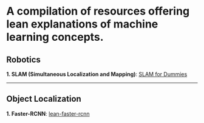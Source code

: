 # A compilation of resources offering lean explanations of machine learning concepts.

## Robotics

**1. SLAM (Simultaneous Localization and Mapping)**: [SLAM for Dummies](https://dspace.mit.edu/bitstream/handle/1721.1/119149/16-412j-spring-2005/contents/projects/1aslam_blas_repo.pdf)

---

## Object Localization

**1. Faster-RCNN**: [lean-faster-rcnn](https://github.com/alisher-ai/lean-faster-rcnn)
